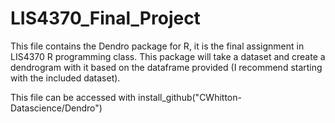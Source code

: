 # LIS4370_Final_Project
This file contains the Dendro package for R, it is the final assignment in LIS4370 R programming class. This package will take a dataset and create a dendrogram with it based on the dataframe provided (I recommend starting with the included dataset).


This file can be accessed with install_github("CWhitton-Datascience/Dendro")
